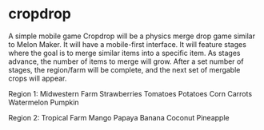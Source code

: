# cropdrop
A simple mobile game
Cropdrop will be a physics merge drop game similar to Melon Maker.
It will have a mobile-first interface.
It will feature stages where the goal is to merge similar items into a specific item.
As stages advance, the number of items to merge will grow.
After a set number of stages, the region/farm will be complete, and the next set of mergable crops will appear.

Region 1: Midwestern Farm
Strawberries
Tomatoes
Potatoes
Corn
Carrots
Watermelon
Pumpkin

Region 2: Tropical Farm
Mango
Papaya
Banana
Coconut
Pineapple
